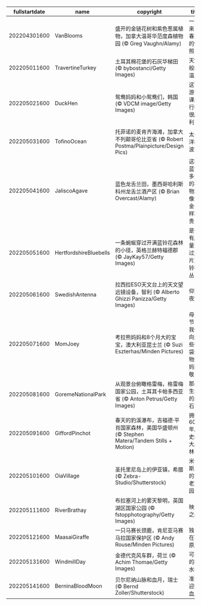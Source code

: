 |fullstartdate|name|copyright|title|image|
|--|--|--|--|--|
202204301600|VanBlooms|盛开的金链花树和紫色葱属植物，加拿大温哥华范度森植物园 (© Greg Vaughn/Alamy)|一张来自春天的快照|![](/zh-CN/2022/05/202204301600VanBlooms.jpg)|
202205011600|TravertineTurkey|土耳其棉花堡的石灰华梯田 (© bybostanci/Getty Images)|天堂般的温泉|![](/zh-CN/2022/05/202205011600TravertineTurkey.jpg)|
202205021600|DuckHen|鸳鸯妈妈和小鸳鸯们，韩国 (© VDCM image/Getty Images)|这节游泳课进行得很顺利|![](/zh-CN/2022/05/202205021600DuckHen.jpg)|
202205031600|TofinoOcean|托菲诺的麦肯齐海滩，加拿大不列颠哥伦比亚省 (© Robert Postma/Plainpicture/Design Pics)|太平洋的波涛|![](/zh-CN/2022/05/202205031600TofinoOcean.jpg)|
202205041600|JaliscoAgave|蓝色龙舌兰田，墨西哥哈利斯科州龙舌兰酒产区 (© Brian Overcast/Alamy)|这种蓝色多汁的植物就像黄金一样珍贵|![](/zh-CN/2022/05/202205041600JaliscoAgave.jpg)|
202205051600|HertfordshireBluebells|一条蜿蜒穿过开满蓝铃花森林的小径，英格兰赫特福德郡 (© JayKay57/Getty Images)|是否有胆量穿过这片蓝铃花丛？|![](/zh-CN/2022/05/202205051600HertfordshireBluebells.jpg)|
202205061600|SwedishAntenna|拉西拉ESO天文台上的天文望远镜设备，智利 (© Alberto Ghizzi Panizza/Getty Images)|仰望夜空|![](/zh-CN/2022/05/202205061600SwedishAntenna.jpg)|
202205071600|MomJoey|考拉熊妈妈和8个月大的宝宝，澳大利亚昆士兰 (© Suzi Eszterhas/Minden Pictures)|母亲节，我们向这些有袋动物妈妈致敬|![](/zh-CN/2022/05/202205071600MomJoey.jpg)|
202205081600|GoremeNationalPark|从观景台俯瞰格雷梅，格雷梅国家公园，土耳其卡帕多西亚省 (© Anton Petrus/Getty Images)|那些生动的岩石|![](/zh-CN/2022/05/202205081600GoremeNationalPark.jpg)|
202205091600|GiffordPinchot|春天的豹溪瀑布，吉福德·平肖国家森林，美国华盛顿州 (© Stephen Matera/Tandem Stills + Motion)|拥有6000年历史的大森林|![](/zh-CN/2022/05/202205091600GiffordPinchot.jpg)|
202205101600|OiaVillage|圣托里尼岛上的伊亚镇，希腊 (© Zebra-Studio/Shutterstock)|米诺斯人的古老家园|![](/zh-CN/2022/05/202205101600OiaVillage.jpg)|
202205111600|RiverBrathay|布拉塞河上的雾天黎明，英国湖区国家公园 (© fstopphotography/Getty Images)|映湖之美|![](/zh-CN/2022/05/202205111600RiverBrathay.jpg)|
202205121600|MaasaiGiraffe|一只马赛长颈鹿，肯尼亚马赛马拉国家保护区 (© Andy Rouse/Minden Pictures)|独自在草原上|![](/zh-CN/2022/05/202205121600MaasaiGiraffe.jpg)|
202205131600|WindmillDay|金德代克风车群，荷兰 (© Achim Thomae/Getty Images)|可靠的移水器|![](/zh-CN/2022/05/202205131600WindmillDay.jpg)|
202205141600|BerninaBloodMoon|贝尔尼纳山脉和血月，瑞士 (© Bernd Zoller/Shutterstock)|准备迎接血月|![](/zh-CN/2022/05/202205141600BerninaBloodMoon.jpg)|
